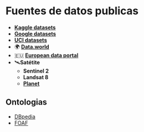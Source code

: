 # Fuentes de datos publicas

- [**Kaggle datasets**](https://www.kaggle.com/datasets)
- [**Google datasets**](https://datasetsearch.research.google.com)
- [**UCI datasets**](https://archive.ics.uci.edu/ml/datasets.php)
- 🌍 [**Data.world**](https://data.world)
- 🇪🇺 [**European data portal**](https://www.europeandataportal.eu)
- 🛰️**Satétite**
  - **Sentinel 2**
  - **Landsat 8**
  - [**Planet**](https://www.planet.com)

## Ontologias
- [DBpedia](https://wiki.dbpedia.org/)
- [FOAF](http://www.foaf-project.org/)
